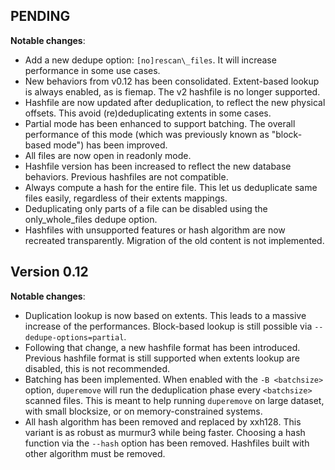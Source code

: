 PENDING
---

**Notable changes**:
 * Add a new dedupe option: `[no]rescan\_files`. It will increase performance in some use cases.
 * New behaviors from v0.12 has been consolidated. Extent-based lookup is always enabled, as is fiemap. The v2 hashfile is no longer supported.
 * Hashfile are now updated after deduplication, to reflect the new physical offsets. This avoid (re)deduplicating extents in some cases.
 * Partial mode has been enhanced to support batching. The overall performance of this mode (which was previously known as "block-based mode") has been improved.
 * All files are now open in readonly mode.
 * Hashfile version has been increased to reflect the new database behaviors. Previous hashfiles are not compatible.
 * Always compute a hash for the entire file. This let us deduplicate same files easily, regardless of their extents mappings.
 * Deduplicating only parts of a file can be disabled using the only\_whole\_files dedupe option.
 * Hashfiles with unsupported features or hash algorithm are now recreated transparently. Migration of the old content is not implemented.

Version 0.12
---

**Notable changes**:
 * Duplication lookup is now based on extents. This leads to a massive increase of the performances. Block-based lookup is still possible via `--dedupe-options=partial`.
 * Following that change, a new hashfile format has been introduced. Previous hashfile format is still supported when extents lookup are disabled, this is not recommended.
 * Batching has been implemented. When enabled with the `-B <batchsize>` option, `duperemove` will run the deduplication phase every `<batchsize>` scanned files. This is meant to help running `duperemove` on large dataset, with small blocksize, or on memory-constrained systems.
 * All hash algorithm has been removed and replaced by xxh128. This variant is as robust as murmur3 while being faster. Choosing a hash function via the `--hash` option has been removed. Hashfiles built with other algorithm must be removed.
